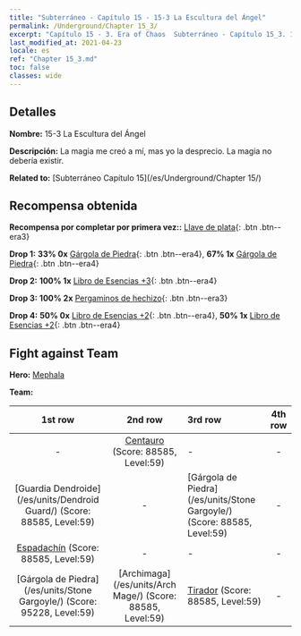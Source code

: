```yaml
---
title: "Subterráneo - Capítulo 15 - 15-3 La Escultura del Ángel"
permalink: /Underground/Chapter 15_3/
excerpt: "Capítulo 15 - 3. Era of Chaos  Subterráneo - Capítulo 15_3. 15-3 La Escultura del Ángel"
last_modified_at: 2021-04-23
locale: es
ref: "Chapter 15_3.md"
toc: false
classes: wide
---
```


## Detalles

 **Nombre:** 15-3 La Escultura del Ángel

 **Descripción:** La magia me creó a mí, mas yo la desprecio. La magia no debería existir.

 **Related to:** [Subterráneo Capítulo 15](/es/Underground/Chapter 15/)

## Recompensa obtenida

 **Recompensa por completar por primera vez::** [Llave de plata](/ItemsES/con_693/){: .btn .btn--era3}

 **Drop 1:** **33% 0x** [Gárgola de Piedra](/ItemsES/unt_236/){: .btn .btn--era4}, **67% 1x** [Gárgola de Piedra](/ItemsES/unt_236/){: .btn .btn--era4}

 **Drop 2:** **100% 1x** [Libro de Esencias +3](/ItemsES/mat_60/){: .btn .btn--era4}

 **Drop 3:** **100% 2x** [Pergaminos de hechizo](/ItemsES/con_694/){: .btn .btn--era3}

 **Drop 4:** **50% 0x** [Libro de Esencias +2](/ItemsES/mat_53/){: .btn .btn--era4}, **50% 1x** [Libro de Esencias +2](/ItemsES/mat_53/){: .btn .btn--era4}


## Fight against Team
 **Hero:** [Mephala](/es/heroes/Mephala/)

 **Team:**


  | 1st row | 2nd row | 3rd row | 4th row |
  |:----:|:----:|:----|:----:|
  | - | [Centauro](/es/units/Centaur/) (Score: 88585, Level:59)  | - | - |
  | [Guardia Dendroide](/es/units/Dendroid Guard/) (Score: 88585, Level:59)  | - | [Gárgola de Piedra](/es/units/Stone Gargoyle/) (Score: 88585, Level:59)  | - |
  | [Espadachín](/es/units/Swordsman/) (Score: 88585, Level:59)  | - | - | - |
  | [Gárgola de Piedra](/es/units/Stone Gargoyle/) (Score: 95228, Level:59)  | [Archimaga](/es/units/Arch Mage/) (Score: 88585, Level:59)  | [Tirador](/es/units/Sharpshooter/) (Score: 88585, Level:59)  | - |


